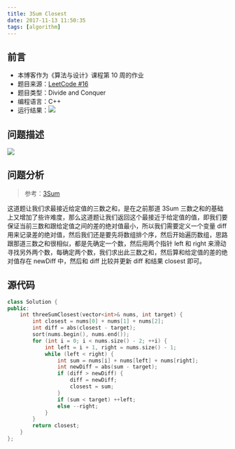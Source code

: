 ```yaml
---
title: 3Sum Closest
date: 2017-11-13 11:50:35
tags: [algorithm]
---
```


## 前言

- 本博客作为《算法与设计》课程第 10 周的作业
- 题目来源：[LeetCode #16](https://leetcode.com/problems/3sum-closest)
- 题目类型：Divide and Conquer
- 编程语言：C++
- 运行结果：![](images/result.png)

## 问题描述

![](images/description.png)

## 问题分析

> 参考：[3Sum](https://painterdrown.github.com/algorithm/3sum)

这道题让我们求最接近给定值的三数之和，是在之前那道 3Sum 三数之和的基础上又增加了些许难度，那么这道题让我们返回这个最接近于给定值的值，即我们要保证当前三数和跟给定值之间的差的绝对值最小，所以我们需要定义一个变量 diff 用来记录差的绝对值，然后我们还是要先将数组排个序，然后开始遍历数组，思路跟那道三数之和很相似，都是先确定一个数，然后用两个指针 left 和 right 来滑动寻找另外两个数，每确定两个数，我们求出此三数之和，然后算和给定值的差的绝对值存在 newDiff 中，然后和 diff 比较并更新 diff 和结果 closest 即可。

## 源代码

```C++
class Solution {
public:
    int threeSumClosest(vector<int>& nums, int target) {
        int closest = nums[0] + nums[1] + nums[2];
        int diff = abs(closest - target);
        sort(nums.begin(), nums.end());
        for (int i = 0; i < nums.size() - 2; ++i) {
            int left = i + 1, right = nums.size() - 1;
            while (left < right) {
                int sum = nums[i] + nums[left] + nums[right];
                int newDiff = abs(sum - target);
                if (diff > newDiff) {
                    diff = newDiff;
                    closest = sum;
                }
                if (sum < target) ++left;
                else --right;
            }
        }
        return closest;
    }
};
```